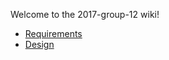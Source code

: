 Welcome to the 2017-group-12 wiki!

- [Requirements](https://github.com/jhu-oose/2017-group-12-wiki/blob/master/Requirements.md)	
- [Design](https://github.com/jhu-oose/2017-group-12-wiki/blob/master/Design.md)
